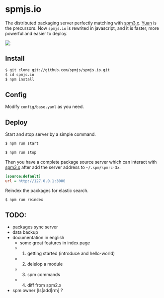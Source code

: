 # spmjs.io

The distributed packaging server perfectly matching with [spm3.x](https://github.com/spmjs/spm/tree/master).
[Yuan](https://github.com/spmjs/yuan/) is the precursors. Now `spmjs.io` is rewrited in javascript, and it is faster, more powerful and easier to deploy.

![](https://i.alipayobjects.com/i/localhost/png/201404/2YQxOTYoFp.png)

## Install

```bash
$ git clone git://github.com/spmjs/spmjs.io.git
$ cd spmjs.io
$ npm install
```

## Config

Modify `config/base.yaml` as you need.

## Deploy

Start and stop server by a simple command.

```bash
$ npm run start
```

```bash
$ npm run stop
```

Then you have a complete package source server which can interact with [spm3.x](https://github.com/spmjs/spm/tree/master) after add the server address to `~/.spm/spmrc-3x`.

```ini
[source:default]
url = http://127.0.0.1:3000
```

Reindex the packages for elastic search.

```bash
$ npm run reindex
```

## TODO:

- packages sync server
- data backup
- documentation in english
  * some great features in index page
  * 1. getting started (introduce and hello-world)
  * 2. delelop a module
  * 3. spm commands
  * 4. diff from spm2.x
- spm owner [ls|add|rm] ?
